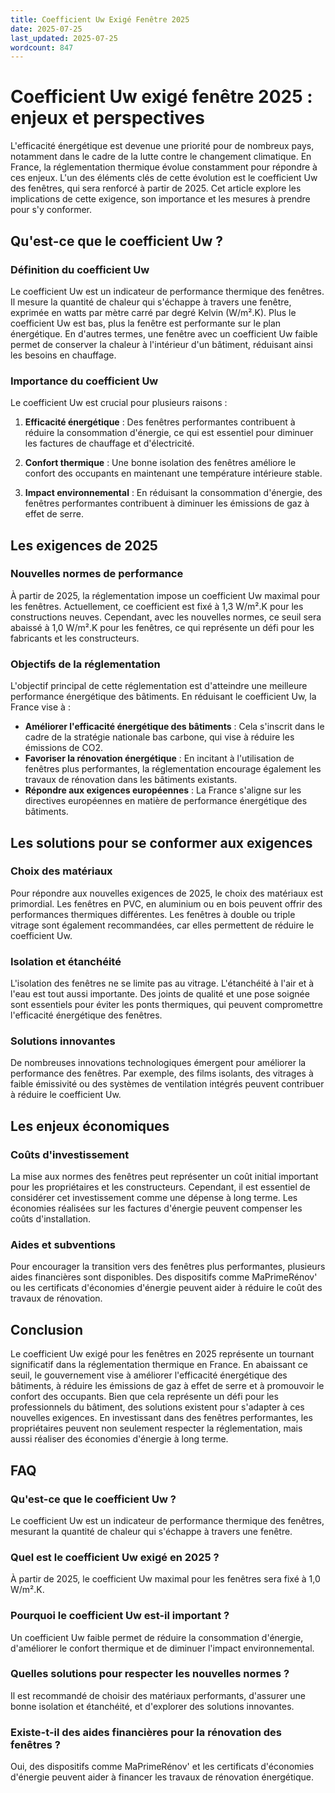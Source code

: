 ```yaml
---
title: Coefficient Uw Exigé Fenêtre 2025
date: 2025-07-25
last_updated: 2025-07-25
wordcount: 847
---
```


# Coefficient Uw exigé fenêtre 2025 : enjeux et perspectives

L'efficacité énergétique est devenue une priorité pour de nombreux pays, notamment dans le cadre de la lutte contre le changement climatique. En France, la réglementation thermique évolue constamment pour répondre à ces enjeux. L'un des éléments clés de cette évolution est le coefficient Uw des fenêtres, qui sera renforcé à partir de 2025. Cet article explore les implications de cette exigence, son importance et les mesures à prendre pour s'y conformer.

## Qu'est-ce que le coefficient Uw ?

### Définition du coefficient Uw

Le coefficient Uw est un indicateur de performance thermique des fenêtres. Il mesure la quantité de chaleur qui s'échappe à travers une fenêtre, exprimée en watts par mètre carré par degré Kelvin (W/m².K). Plus le coefficient Uw est bas, plus la fenêtre est performante sur le plan énergétique. En d'autres termes, une fenêtre avec un coefficient Uw faible permet de conserver la chaleur à l'intérieur d'un bâtiment, réduisant ainsi les besoins en chauffage.

### Importance du coefficient Uw

Le coefficient Uw est crucial pour plusieurs raisons :

1. **Efficacité énergétique** : Des fenêtres performantes contribuent à réduire la consommation d'énergie, ce qui est essentiel pour diminuer les factures de chauffage et d'électricité.
   
2. **Confort thermique** : Une bonne isolation des fenêtres améliore le confort des occupants en maintenant une température intérieure stable.

3. **Impact environnemental** : En réduisant la consommation d'énergie, des fenêtres performantes contribuent à diminuer les émissions de gaz à effet de serre.

## Les exigences de 2025

### Nouvelles normes de performance

À partir de 2025, la réglementation impose un coefficient Uw maximal pour les fenêtres. Actuellement, ce coefficient est fixé à 1,3 W/m².K pour les constructions neuves. Cependant, avec les nouvelles normes, ce seuil sera abaissé à 1,0 W/m².K pour les fenêtres, ce qui représente un défi pour les fabricants et les constructeurs.

### Objectifs de la réglementation

L'objectif principal de cette réglementation est d'atteindre une meilleure performance énergétique des bâtiments. En réduisant le coefficient Uw, la France vise à :

- **Améliorer l'efficacité énergétique des bâtiments** : Cela s'inscrit dans le cadre de la stratégie nationale bas carbone, qui vise à réduire les émissions de CO2.
- **Favoriser la rénovation énergétique** : En incitant à l'utilisation de fenêtres plus performantes, la réglementation encourage également les travaux de rénovation dans les bâtiments existants.
- **Répondre aux exigences européennes** : La France s'aligne sur les directives européennes en matière de performance énergétique des bâtiments.

## Les solutions pour se conformer aux exigences

### Choix des matériaux

Pour répondre aux nouvelles exigences de 2025, le choix des matériaux est primordial. Les fenêtres en PVC, en aluminium ou en bois peuvent offrir des performances thermiques différentes. Les fenêtres à double ou triple vitrage sont également recommandées, car elles permettent de réduire le coefficient Uw.

### Isolation et étanchéité

L'isolation des fenêtres ne se limite pas au vitrage. L'étanchéité à l'air et à l'eau est tout aussi importante. Des joints de qualité et une pose soignée sont essentiels pour éviter les ponts thermiques, qui peuvent compromettre l'efficacité énergétique des fenêtres.

### Solutions innovantes

De nombreuses innovations technologiques émergent pour améliorer la performance des fenêtres. Par exemple, des films isolants, des vitrages à faible émissivité ou des systèmes de ventilation intégrés peuvent contribuer à réduire le coefficient Uw.

## Les enjeux économiques

### Coûts d'investissement

La mise aux normes des fenêtres peut représenter un coût initial important pour les propriétaires et les constructeurs. Cependant, il est essentiel de considérer cet investissement comme une dépense à long terme. Les économies réalisées sur les factures d'énergie peuvent compenser les coûts d'installation.

### Aides et subventions

Pour encourager la transition vers des fenêtres plus performantes, plusieurs aides financières sont disponibles. Des dispositifs comme MaPrimeRénov' ou les certificats d'économies d'énergie peuvent aider à réduire le coût des travaux de rénovation.

## Conclusion

Le coefficient Uw exigé pour les fenêtres en 2025 représente un tournant significatif dans la réglementation thermique en France. En abaissant ce seuil, le gouvernement vise à améliorer l'efficacité énergétique des bâtiments, à réduire les émissions de gaz à effet de serre et à promouvoir le confort des occupants. Bien que cela représente un défi pour les professionnels du bâtiment, des solutions existent pour s'adapter à ces nouvelles exigences. En investissant dans des fenêtres performantes, les propriétaires peuvent non seulement respecter la réglementation, mais aussi réaliser des économies d'énergie à long terme.

## FAQ

### Qu'est-ce que le coefficient Uw ?

Le coefficient Uw est un indicateur de performance thermique des fenêtres, mesurant la quantité de chaleur qui s'échappe à travers une fenêtre.

### Quel est le coefficient Uw exigé en 2025 ?

À partir de 2025, le coefficient Uw maximal pour les fenêtres sera fixé à 1,0 W/m².K.

### Pourquoi le coefficient Uw est-il important ?

Un coefficient Uw faible permet de réduire la consommation d'énergie, d'améliorer le confort thermique et de diminuer l'impact environnemental.

### Quelles solutions pour respecter les nouvelles normes ?

Il est recommandé de choisir des matériaux performants, d'assurer une bonne isolation et étanchéité, et d'explorer des solutions innovantes.

### Existe-t-il des aides financières pour la rénovation des fenêtres ?

Oui, des dispositifs comme MaPrimeRénov' et les certificats d'économies d'énergie peuvent aider à financer les travaux de rénovation énergétique.